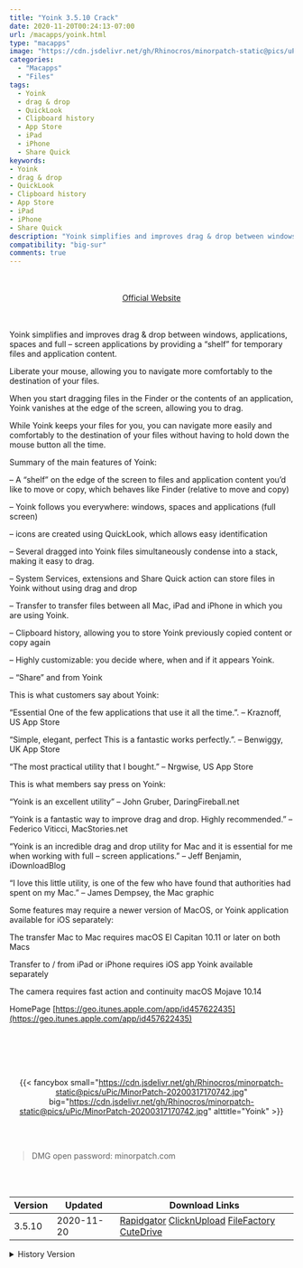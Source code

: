 ```yaml
---
title: "Yoink 3.5.10 Crack"
date: 2020-11-20T00:24:13-07:00
url: /macapps/yoink.html
type: "macapps"
image: "https://cdn.jsdelivr.net/gh/Rhinocros/minorpatch-static@pics/uPic/d87Ax8.png"
categories:
  - "Macapps"
  - "Files"
tags:
  - Yoink
  - drag & drop
  - QuickLook
  - Clipboard history
  - App Store
  - iPad
  - iPhone
  - Share Quick
keywords:
- Yoink
- drag & drop
- QuickLook
- Clipboard history
- App Store
- iPad
- iPhone
- Share Quick
description: "Yoink simplifies and improves drag & drop between windows, applications, spaces and full – screen applications by providing a “shelf” for temporary files and application content."
compatibility: "big-sur"
comments: true
---
```


<br/>
<br/>
<center>
<a href="https://geo.itunes.apple.com/app/id457622435" target="blank"><div class="border border-blue-500 rounded-lg transition duration-500 
    ease-in-out w-48 text-lg text-blue-500 text-center px-2 hover:bg-blue-500 hover:text-white">
  Official Website 
</div></a>
</center>
<br/>
<br/>

Yoink simplifies and improves drag & drop between windows, applications, spaces and full – screen applications by providing a “shelf” for temporary files and application content.

Liberate your mouse, allowing you to navigate more comfortably to the destination of your files.

When you start dragging files in the Finder or the contents of an application, Yoink vanishes at the edge of the screen, allowing you to drag.

While Yoink keeps your files for you, you can navigate more easily and comfortably to the destination of your files without having to hold down the mouse button all the time.

Summary of the main features of Yoink:

– A “shelf” on the edge of the screen to files and application content you’d like to move or copy, which behaves like Finder (relative to move and copy)

– Yoink follows you everywhere: windows, spaces and applications (full screen)

– icons are created using QuickLook, which allows easy identification

– Several dragged into Yoink files simultaneously condense into a stack, making it easy to drag.

– System Services, extensions and Share Quick action can store files in Yoink without using drag and drop

– Transfer to transfer files between all Mac, iPad and iPhone in which you are using Yoink.

– Clipboard history, allowing you to store Yoink previously copied content or copy again

– Highly customizable: you decide where, when and if it appears Yoink.

– “Share” and from Yoink



This is what customers say about Yoink:

“Essential One of the few applications that use it all the time.”. – Kraznoff, US App Store

“Simple, elegant, perfect This is a fantastic works perfectly.”. – Benwiggy, UK App Store

“The most practical utility that I bought.” – Nrgwise, US App Store

This is what members say press on Yoink:

“Yoink is an excellent utility” – John Gruber, DaringFireball.net

“Yoink is a fantastic way to improve drag and drop. Highly recommended.” – Federico Viticci, MacStories.net

“Yoink is an incredible drag and drop utility for Mac and it is essential for me when working with full – screen applications.” – Jeff Benjamin, iDownloadBlog

“I love this little utility, is one of the few who have found that authorities had spent on my Mac.” – James Dempsey, the Mac graphic



Some features may require a newer version of MacOS, or Yoink application available for iOS separately:

The transfer Mac to Mac requires macOS El Capitan 10.11 or later on both Macs

Transfer to / from iPad or iPhone requires iOS app Yoink available separately

The camera requires fast action and continuity macOS Mojave 10.14

HomePage [https://geo.itunes.apple.com/app/id457622435](https://geo.itunes.apple.com/app/id457622435)

<br/>
<br/>
<script async src="https://pagead2.googlesyndication.com/pagead/js/adsbygoogle.js"></script>
<ins class="adsbygoogle"
     style="display:block; text-align:center;"
     data-ad-layout="in-article"
     data-ad-format="fluid"
     data-ad-client="ca-pub-8746275014476192"
     data-ad-slot="5144997159"></ins>
<script>
     (adsbygoogle = window.adsbygoogle || []).push({});
</script>
<br/>
<br/>


<center>

{{< fancybox small="https://cdn.jsdelivr.net/gh/Rhinocros/minorpatch-static@pics/uPic/MinorPatch-20200317170742.jpg" big="https://cdn.jsdelivr.net/gh/Rhinocros/minorpatch-static@pics/uPic/MinorPatch-20200317170742.jpg" alttitle="Yoink" >}}

</center>

<br/>
<br/>


> DMG open password: minorpatch.com

<br/>

<br/>
<div id="history_version" class="history_version">

| Version | Updated | Download Links |
| ---- | ---- | ---- |
| 3.5.10 | 2020-11-20 | [Rapidgator](https://ouo.io/hFFG5h)   [ClicknUpload](https://ouo.io/ttP7MI)   [FileFactory](https://ouo.io/orbYab)   [CuteDrive](https://ouo.io/pXMl4YJ) |
<details>
<summary>History Version</summary>

| Version | Updated | Download Links |
| ---- | ---- | ---- |
| 3.5.9 | 2020-11-10 | [Rapidgator](https://ouo.io/xwOp2k)   [ClicknUpload](https://ouo.io/roS8YZ)   [FileFactory](https://ouo.io/3fYyVI)   [CuteDrive](https://ouo.io/d3Xc94) |
| 3.5.8 | 2020-03-17 | [UsersCloud](https://ouo.io/FQEnGAf)   [ClicknUpload](https://ouo.io/INjjhv)   [FileFactory](https://ouo.io/0g0j60)   [CuteDrive](https://ouo.io/m1z5r) |
| 3.5.7 | 2020-02-03 | [UsersCloud](https://ouo.io/ziCSo8)   [ClicknUpload](https://ouo.io/uijzvf)   [Mega](https://ouo.io/8SyEp7)   [CuteDrive](https://ouo.io/yQUyo1) |
</details>

</div>
